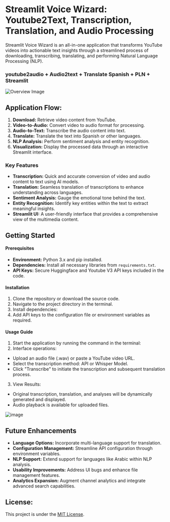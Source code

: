 # Streamlit Voice Wizard: Youtube2Text, Transcription, Translation, and Audio Processing

Streamlit Voice Wizard is an all-in-one application that transforms YouTube videos into actionable text insights through a streamlined process of downloading, transcribing, translating, and performing Natural Language Processing (NLP).
### youtube2audio + Audio2text + Translate Spanish + PLN + Streamlit

![Overview Image](https://github.com/demiurg0/Youtube2Text-Streamlit/assets/165735354/93c850c4-55e1-4bff-aed8-94ea44952054)

## Application Flow:

1. **Download:** Retrieve video content from YouTube.
2. **Video-to-Audio:** Convert video to audio format for processing.
3. **Audio-to-Text:** Transcribe the audio content into text.
4. **Translate:** Translate the text into Spanish or other languages.
5. **NLP Analysis:** Perform sentiment analysis and entity recognition.
6. **Visualization:** Display the processed data through an interactive Streamlit interface.

### Key Features

- **Transcription:** Quick and accurate conversion of video and audio content to text using AI models.
- **Translation:** Seamless translation of transcriptions to enhance understanding across languages.
- **Sentiment Analysis:** Gauge the emotional tone behind the text.
- **Entity Recognition:** Identify key entities within the text to extract meaningful insights.
- **Streamlit UI:** A user-friendly interface that provides a comprehensive view of the multimedia content.

## Getting Started

#### Prerequisites

- **Environment:** Python 3.x and pip installed.
- **Dependencies:** Install all necessary libraries from `requirements.txt`.
- **API Keys:** Secure Huggingface and Youtube V3 API keys included in the code.

#### Installation

1. Clone the repository or download the source code.
2. Navigate to the project directory in the terminal.
3. Install dependencies:
4. Add API keys to the configuration file or environment variables as required.

#### Usage Guide

1. Start the application by running the command in the terminal:
2. Interface operations:
- Upload an audio file (.wav) or paste a YouTube video URL.
- Select the transcription method: API or Whisper Model.
- Click "Transcribe" to initiate the transcription and subsequent translation process.

3. View Results:
- Original transcription, translation, and analyses will be dynamically generated and displayed.
- Audio playback is available for uploaded files.

![image](https://github.com/demiurg0/Youtube2Text-Streamlit-Voice-Wizard/assets/165735354/5afbabc2-2071-45e9-900b-524c55d9bcd7)

## Future Enhancements

- **Language Options:** Incorporate multi-language support for translation.
- **Configuration Management:** Streamline API configuration through environment variables.
- **NLP Support:** Extend support for languages like Arabic within NLP analysis.
- **Usability Improvements:** Address UI bugs and enhance file management features.
- **Analytics Expansion:** Augment channel analytics and integrate advanced search capabilities.


## License:

This project is under the [MIT License](LICENSE).
